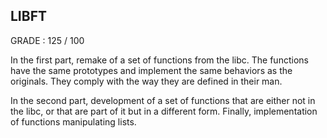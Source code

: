 <h2> LIBFT </h2>

GRADE : 125 / 100

In the first part, remake of a set of functions from the libc. The functions have the
same prototypes and implement the same behaviors as the originals. They comply
with the way they are defined in their man.

In the second part, development of a set of functions that are either not in the libc,
or that are part of it but in a different form. Finally, implementation of functions manipulating lists.

